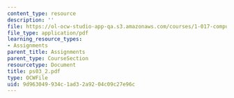 ```yaml
---
content_type: resource
description: ''
file: https://ol-ocw-studio-app-qa.s3.amazonaws.com/courses/1-017-computing-and-data-analysis-for-environmental-applications-fall-2003/9d963049934c1ad32a9204c09c27e96c_ps03_2.pdf
file_type: application/pdf
learning_resource_types:
- Assignments
parent_title: Assignments
parent_type: CourseSection
resourcetype: Document
title: ps03_2.pdf
type: OCWFile
uid: 9d963049-934c-1ad3-2a92-04c09c27e96c
---
```

